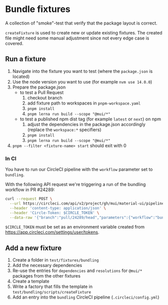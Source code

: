 # Bundle fixtures

A collection of "smoke"-test that verify that the package layout is correct.

`createFixture` is used to create new or update existing fixtures.
The created file might need some manual adjustment since not every edge case is covered.

## Run a fixture

1. Navigate into the fixture you want to test (where the `package.json` is located)
1. Use the node version you want to use (for example `nvm use 14.0.0`)
1. Prepare the package.json
   - to test a Pull Request
     1. checkout branch
     1. add fixture path to workspaces in `pnpm-workspace.yaml`
     1. `pnpm install`
     1. `pnpm lerna run build --scope "@mui/*"`
   - to test a published npm dist tag (for example `latest` or `next`) on npm
     1. adjust the dependencies in the package.json accordingly (replace the `workspace:*` specifiers)
     1. `pnpm install`
     1. `pnpm lerna run build --scope "@mui/*"`
1. `pnpm --filter <fixture-name> start` should exit with 0

### In CI

You have to run our CircleCI pipeline with the `workflow` parameter set to `bundling`.

With the following API request we're triggering a run of the bundling workflow in
PR #24289:

```bash
curl --request POST \
  --url https://circleci.com/api/v2/project/gh/mui/material-ui/pipeline \
  --header 'content-type: application/json' \
  --header 'Circle-Token: $CIRCLE_TOKEN' \
  --data-raw '{"branch":"pull/24289/head","parameters":{"workflow":"bundling"}}'
```

`$CIRCLE_TOKEN` must be set as an environment variable created from https://app.circleci.com/settings/user/tokens.

## Add a new fixture

1. Create a folder in `test/fixtures/bundling`
1. Add the necessary dependencies
1. Re-use the entries for `dependencies` and `resolutions` for `@mui/*` packages from the other fixtures
1. Create a template
1. Write a factory that fills the template in `test/bundling/scripts/createFixture`
1. Add an entry into the `bundling` CircleCI pipeline (`.circleci/config.yml`)
